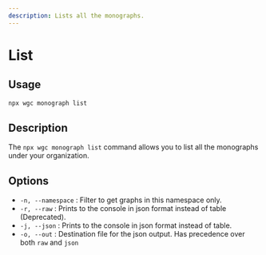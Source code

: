 ```yaml
---
description: Lists all the monographs.
---
```


# List

## Usage

```bash
npx wgc monograph list
```

## Description

The `npx wgc monograph list` command allows you to list all the monographs under your organization.

## Options

* `-n, --namespace` : Filter to get graphs in this namespace only.
* `-r, --raw` : Prints to the console in json format instead of table (Deprecated).
* `-j, --json` : Prints to the console in json format instead of table.
* `-o, --out` : Destination file for the json output. Has precedence over both `raw` and `json`
